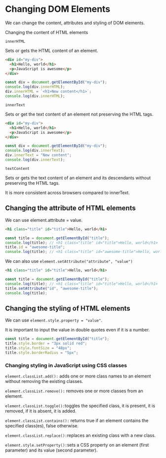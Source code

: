 # Changing DOM Elements

We can change the content, attributes and styling of DOM elements.

Changing the content of HTML elements

`innerHTML`

Sets or gets the HTML content of an element.

```html
<div id="my-div">
  <h1>Hello, world</h1>
  <p>JavaScript is awesome</p>
</div>
```

```js
const div = document.getElementById("my-div");
console.log(div.innerHTML);
div.innerHTML = `<h1>New content</h1>`;
console.log(div.innerHTML);
```

`innerText`

Sets or get the text content of an element not preserving the HTML tags.

```html
<div id="my-div">
  <h1>Hello, world</h1>
  <p>JavaScript is awesome</p>
</div>
```

```js
const div = document.getElementById("my-div");
console.log(div.innerText);
div.innerText = "New content";
console.log(div.innerText);
```

`textContent`

Sets or gets the text content of an element and its descendants without preserving the HTML tags.

It is more consistent across browsers compared to innerText.

## Changing the attribute of HTML elements

We can use element.attribute = value.

```html
<h1 class="title" id="title">Hello, world</h1>
```

```js
const title = document.getElementById("title");
console.log(title); // <h1 class="title" id="title">Hello, world</h1>
title.id = "awesome-title";
console.log(title); // <h1 class="title" id="awesome-title">Hello, world</h1>
```

We can also use `element.setAttribute("attribute", "value")`

```html
<h1 class="title" id="title">Hello, world</h1>
```

```js
const title = document.getElementById("title");
console.log(title); // <h1 class="title" id="title">Hello, world</h1>
title.setAttribute("id", "awesome-title");
console.log(title);
```

## Changing the styling of HTML elements

We can use `element.style.property = "value"`.

It is important to input the value in double quotes even if it is a number.

```js
const title = document.getElementById("title");
title.style.border = "3px solid red";
title.style.fontSize = "48px";
title.style.borderRadius = "5px";
```

### Changing styling in JavaScript using CSS classes

`element.classList.add():` adds one or more class names to an element without removing the existing classes.

`element.classList.remove():` removes one or more classes from an element.

`element.classList.toggle():`toggles the specified class, it is present, it is removed, if it is absent, it is added.

`element.classList.contains():` returns true if an element contains the specified class(es), false otherwise.

`element.classList.replace():`replaces an existing class with a new class.

`element.style.setProperty():`sets a CSS property on an element (first parameter) and its value (second parameter).
